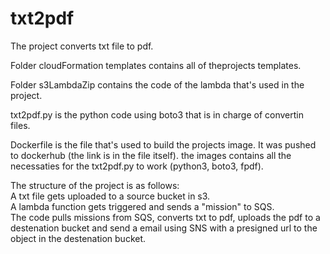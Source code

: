 # txt2pdf
The project converts txt file to pdf.  
  
Folder cloudFormation templates contains all of theprojects templates.  
  
Folder s3LambdaZip contains the code of the lambda that's used in the project.  
  
txt2pdf.py is the python code using boto3 that is in charge of convertin files. 
  
Dockerfile is the file that's used to build the projects image. It was pushed to dockerhub (the link is in the file itself). the images contains all the necessaties for the txt2pdf.py to work (python3, boto3, fpdf).  
  
The structure of the project is as follows:  
    A txt file gets uploaded to a source bucket in s3.  
    A lambda function gets triggered and sends a "mission" to SQS.  
    The code pulls missions from SQS, converts txt to pdf, uploads the pdf to a destenation bucket and send a email using SNS with a presigned url to the object in the       destenation bucket.   
